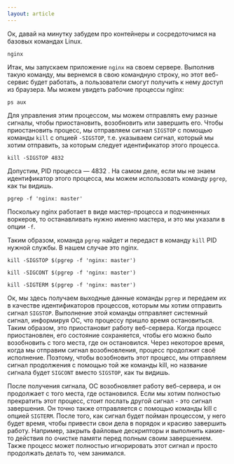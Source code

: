 ```yaml
---
layout: article
---
```


Ок, давай на минутку забудем про контейнеры и сосредоточимся на базовых командах Linux.

```
nginx
```

Итак, мы запускаем приложение `nginx` на своем сервере. Выполнив такую команду, мы вернемся в свою командную строку, но этот веб-сервис будет работать, а пользователи смогут получить к нему доступ из браузера. Мы можем увидеть рабочие процессы nginx:

```
ps aux
```

Для управления этим процессом, мы можем отправлять ему разные сигналы, чтобы приостановить, возобновить или завершить его. Чтобы приостановить процесс, мы отправляем сигнал `SIGSTOP` с помощью команды `kill` с опцией `-SIGSTOP`, т.е. указываем сигнал, который мы хотим отправить, за которым следует идентификатор этого процесса. 

```
kill -SIGSTOP 4832
```

Допустим, PID процесса — 4832 . На самом деле, если мы не знаем идентификатор этого процесса, мы можем использовать команду `pgrep`, как ты видишь. 

```
pgrep -f 'nginx: master'
```

Поскольку nginx работает в виде мастер-процесса и подчиненных воркеров, то останавливать нужно именно мастера, и это мы указали в опции `-f`.

Таким образом, команда `pgrep` найдет и передаст в команду `kill` PID нужной службы. В нашем случае это nginx.

```
kill -SIGSTOP $(pgrep -f 'nginx: master')
```

```
kill -SIGCONT $(pgrep -f 'nginx: master')
```

```
kill -SIGTERM $(pgrep -f 'nginx: master')
```

Ок, мы здесь получаем выходные данные команды `pgrep` и передаем их в качестве идентификаторов процессов, которым мы хотим отправить сигнал `SIGSTOP`. Выполнение этой команды отправляет системный сигнал, информируя ОС, что процессу пришло время остановиться. Таким образом, это приостановит работу веб-сервера. Когда процесс приостановлен, его состояние сохраняется, чтобы его можно было возобновить с того места, где он остановился. Через некоторое время, когда мы отправим сигнал возобновления, процесс продолжит своё исполнение. Поэтому, чтобы возобновить этот процесс, мы отправляем сигнал продолжения с помощью той же команды kill, но название сигнала будет `SIGCONT` вместо `SIGSTOP`, как ты видишь.

После получения сигнала, ОС возобновляет работу веб-сервера, и он продолжает с того места, где остановился. Если мы хотим полностью прекратить этот процесс, стоит послать другой сигнал - это сигнал завершения. Он точно также отправляется с помощью команды kill с опцией `SIGTERM`. После того, как сигнал будет пойман процессом, у него будет время, чтобы привести свои дела в порядок и красиво завершить работу. Например, закрыть файловые дескрипторы и выполнить какие-то действия по очистке памяти перед полным своим завершением. Также процесс может полностью игнорировать этот сигнал и просто продолжать делать то, чем занимался.
